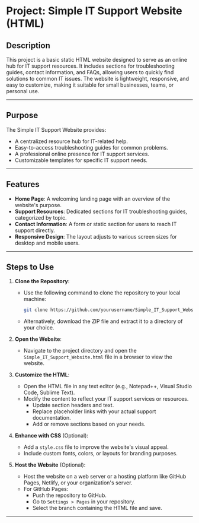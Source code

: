 # Project: Simple IT Support Website (HTML)

## Description
This project is a basic static HTML website designed to serve as an online hub for IT support resources. It includes sections for troubleshooting guides, contact information, and FAQs, allowing users to quickly find solutions to common IT issues. The website is lightweight, responsive, and easy to customize, making it suitable for small businesses, teams, or personal use.

---

## Purpose
The Simple IT Support Website provides:
- A centralized resource hub for IT-related help.
- Easy-to-access troubleshooting guides for common problems.
- A professional online presence for IT support services.
- Customizable templates for specific IT support needs.

---

## Features
- **Home Page**: A welcoming landing page with an overview of the website's purpose.
- **Support Resources**: Dedicated sections for IT troubleshooting guides, categorized by topic.
- **Contact Information**: A form or static section for users to reach IT support directly.
- **Responsive Design**: The layout adjusts to various screen sizes for desktop and mobile users.

---

## Steps to Use
1. **Clone the Repository**:
   - Use the following command to clone the repository to your local machine:
     ```bash
     git clone https://github.com/yourusername/Simple_IT_Support_Website.git
     ```
   - Alternatively, download the ZIP file and extract it to a directory of your choice.

2. **Open the Website**:
   - Navigate to the project directory and open the `Simple_IT_Support_Website.html` file in a browser to view the website.

3. **Customize the HTML**:
   - Open the HTML file in any text editor (e.g., Notepad++, Visual Studio Code, Sublime Text).
   - Modify the content to reflect your IT support services or resources.
     - Update section headers and text.
     - Replace placeholder links with your actual support documentation.
     - Add or remove sections based on your needs.

4. **Enhance with CSS** (Optional):
   - Add a `style.css` file to improve the website's visual appeal.
   - Include custom fonts, colors, or layouts for branding purposes.

5. **Host the Website** (Optional):
   - Host the website on a web server or a hosting platform like GitHub Pages, Netlify, or your organization's server.
   - For GitHub Pages:
     - Push the repository to GitHub.
     - Go to `Settings > Pages` in your repository.
     - Select the branch containing the HTML file and save.

---
